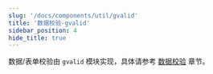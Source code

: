 ```yaml
---
slug: '/docs/components/util/gvalid'
title: '数据校验-gvalid'
sidebar_position: 4
hide_title: true
---
```


数据/表单校验由 `gvalid` 模块实现，具体请参考 [数据校验](../../核心组件/数据校验/数据校验.md) 章节。